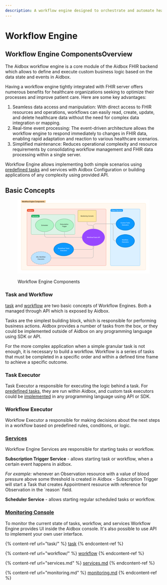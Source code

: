 ```yaml
---
description: A workflow engine designed to orchestrate and automate healthcare processes
---
```


# Workflow Engine

## Workflow Engine ComponentsOverview

The Aidbox workflow engine is a core module of the Aidbox FHIR backend which allows to define and execute custom business logic based on the data state and events in Aidbox.

Having a workflow engine tightly integrated with FHIR server offers numerous benefits for healthcare organizations seeking to optimize their processes and improve patient care. Here are some key advantages:&#x20;

1. Seamless data access and manipulation: With direct access to FHIR resources and operations, workflows can easily read, create, update, and delete healthcare data without the need for complex data integration or mapping.
2. Real-time event processing: The event-driven architecture allows the workflow engine to respond immediately to changes in FHIR data, enabling rapid adaptation and reaction to various healthcare scenarios.
3. Simplified maintenance: Reduces operational complexity and resource requirements by consolidating workflow management and FHIR data processing within a single server.

Workflow Engine allows implementing both simple scenarios using [predefined tasks](task/#predefined-tasks) and services with Aidbox Configuration or building applications of any complexity using provided API.

## Basic Concepts <a href="#basic-concepts" id="basic-concepts"></a>

<figure><img src="../../.gitbook/assets/image (22).png" alt=""><figcaption><p>Workflow Engine Components</p></figcaption></figure>

### Task and Workflow

[task](task/ "mention") and [workflow](workflow/ "mention") are two basic concepts of Workflow Engines. Both a managed through API which is exposed by Aidbox.

Tasks are the simplest building block, which is responsible for performing business actions. Aidbox provides a number of tasks from the box, or they could be implemented outside of Aidbox on any programming language using SDK or API.

For the more complex application when a simple granular task is not enough, it is necessary to build a workflow. Workflow is a series of tasks that must be completed in a specific order and within a defined time frame to achieve a specific outcome.

### Task Executor

Task Executor a responsible for executing the logic behind a task. For [predefined tasks](task/aidbox-predefined-tasks.md), they are run within Aidbox, and custom task executors could be [implemented](task/#task-implementation-1) in any programming language using API or SDK.

### Workflow Executor

Workflow Executor a responsible for making decisions about the next steps in a workflow based on predefined rules, conditions, or logic.&#x20;

### [Services](services.md)

Workflow Engine Services are responsible for starting tasks or workflow.

**Subscription Trigger Service**  - allows starting task or workflow, when a certain event happens in aidbox.

_For example:_ whenever an Observation resource with a value of blood pressure above some threshold is created in Aidbox - Subscription Trigger will start a Task that creates Appointment resource with reference for Observation in the \`reason\` field.

**Scheduler Service** - allows starting regular scheduled tasks or workflow.

### [Monitoring Console](monitoring.md)

To monitor the current state of tasks, workflow, and services Workflow Engine provides UI inside the Aidbox console. It's also possible to use API to implement your own user interface.&#x20;





{% content-ref url="task/" %}
[task](task/)
{% endcontent-ref %}

{% content-ref url="workflow/" %}
[workflow](workflow/)
{% endcontent-ref %}

{% content-ref url="services.md" %}
[services.md](services.md)
{% endcontent-ref %}

{% content-ref url="monitoring.md" %}
[monitoring.md](monitoring.md)
{% endcontent-ref %}
